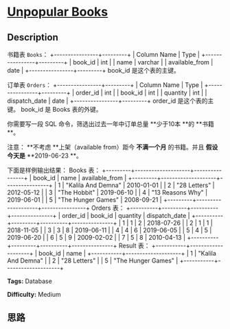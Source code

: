 # [Unpopular Books][title]

## Description

书籍表 `Books`：
            +----------------+---------+    | Column Name    | Type    |    +----------------+---------+    | book_id        | int     |    | name           | varchar |    | available_from | date    |    +----------------+---------+    book_id 是这个表的主键。    

订单表 `Orders`：
            +----------------+---------+    | Column Name    | Type    |    +----------------+---------+    | order_id       | int     |    | book_id        | int     |    | quantity       | int     |    | dispatch_date  | date    |    +----------------+---------+    order_id 是这个表的主键。    book_id  是 Books 表的外键。    



你需要写一段 SQL 命令，筛选出过去一年中订单总量  **少于10本  **的  **书籍  **。

注意： **不考虑  **上架（available from）距今  **不满一个月** 的书籍。并且  **假设今天是**   **2019-06-23
**。



下面是样例输出结果：
            Books 表：    +---------+--------------------+----------------+    | book_id | name               | available_from |    +---------+--------------------+----------------+    | 1       | "Kalila And Demna" | 2010-01-01     |    | 2       | "28 Letters"       | 2012-05-12     |    | 3       | "The Hobbit"       | 2019-06-10     |    | 4       | "13 Reasons Why"   | 2019-06-01     |    | 5       | "The Hunger Games" | 2008-09-21     |    +---------+--------------------+----------------+        Orders 表：    +----------+---------+----------+---------------+    | order_id | book_id | quantity | dispatch_date |    +----------+---------+----------+---------------+    | 1        | 1       | 2        | 2018-07-26    |    | 2        | 1       | 1        | 2018-11-05    |    | 3        | 3       | 8        | 2019-06-11    |    | 4        | 4       | 6        | 2019-06-05    |    | 5        | 4       | 5        | 2019-06-20    |    | 6        | 5       | 9        | 2009-02-02    |    | 7        | 5       | 8        | 2010-04-13    |    +----------+---------+----------+---------------+        Result 表：    +-----------+--------------------+    | book_id   | name               |    +-----------+--------------------+    | 1         | "Kalila And Demna" |    | 2         | "28 Letters"       |    | 5         | "The Hunger Games" |    +-----------+--------------------+    


**Tags:** Database

**Difficulty:** Medium

## 思路

[title]: https://leetcode-cn.com/problems/unpopular-books
